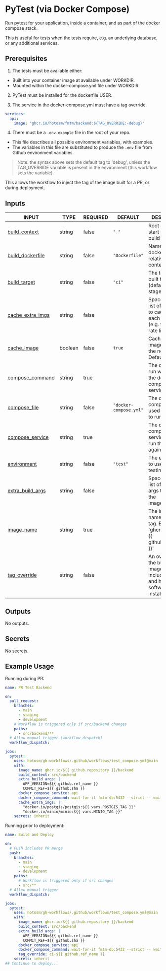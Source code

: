 # PyTest (via Docker Compose)

Run pytest for your application, inside a container,
and as part of the docker compose stack.

This is useful for tests when the tests require, e.g. an
underlying database, or any additional services.

## Prerequisites

1. The tests must be available either:

- Built into your container image at available under WORKDIR.
- Mounted within the docker-compose.yml file under WORKDIR.

2. PyTest must be installed for the dockerfile USER.

3. The service in the docker-compose.yml must have a tag override.

```yaml
services:
  api:
    image: "ghcr.io/hotosm/fmtm/backend:${TAG_OVERRIDE:-debug}"
```

4. There must be a `.env.example` file in the root of your repo.

- This file describes all possible environment variables,
  with examples.
- The variables in this file are substituted to produce the
  `.env` file from Github environment variables.

> Note: the syntax above sets the default tag to 'debug', unless the
> TAG_OVERRIDE variable is present in the environment
> (this workflow sets the variable).

This allows the workflow to inject the tag of the image built for
a PR, or during deployment.

## Inputs

<!-- AUTO-DOC-INPUT:START - Do not remove or modify this section -->

| INPUT                                                                            | TYPE    | REQUIRED | DEFAULT                | DESCRIPTION                                                                                      |
| -------------------------------------------------------------------------------- | ------- | -------- | ---------------------- | ------------------------------------------------------------------------------------------------ |
| <a name="input_build_context"></a>[build_context](#input_build_context)          | string  | false    | `"."`                  | Root directory to start the <br>build from.                                                      |
| <a name="input_build_dockerfile"></a>[build_dockerfile](#input_build_dockerfile) | string  | false    | `"Dockerfile"`         | Name of dockerfile, relative to <br>context dir.                                                 |
| <a name="input_build_target"></a>[build_target](#input_build_target)             | string  | false    | `"ci"`                 | The target to built to <br>(default to ci stage).                                                |
| <a name="input_cache_extra_imgs"></a>[cache_extra_imgs](#input_cache_extra_imgs) | string  | false    |                        | Space separated list of images <br>to cache on each run <br>(e.g. to avoid rate limiting).       |
| <a name="input_cache_image"></a>[cache_image](#input_cache_image)                | boolean | false    | `true`                 | Cache the built image, for <br>the next run. Default true.                                       |
| <a name="input_compose_command"></a>[compose_command](#input_compose_command)    | string  | true     |                        | The command to run within <br>the docker compose service.                                        |
| <a name="input_compose_file"></a>[compose_file](#input_compose_file)             | string  | false    | `"docker-compose.yml"` | The docker compose file used <br>to run the test.                                                |
| <a name="input_compose_service"></a>[compose_service](#input_compose_service)    | string  | true     |                        | The docker compose service to <br>run the test against.                                          |
| <a name="input_environment"></a>[environment](#input_environment)                | string  | false    | `"test"`               | The environment to use for <br>testing.                                                          |
| <a name="input_extra_build_args"></a>[extra_build_args](#input_extra_build_args) | string  | false    |                        | Space separated list of build <br>args to use for the <br>image.                                 |
| <a name="input_image_name"></a>[image_name](#input_image_name)                   | string  | true     |                        | The image root name, without <br>tag. E.g. 'ghcr.io/[dollar]{{ github.repository }}'             |
| <a name="input_tag_override"></a>[tag_override](#input_tag_override)             | string  | false    |                        | An override for the build <br>image tag. Must include tests <br>and have test software installed |

<!-- AUTO-DOC-INPUT:END -->

## Outputs

<!-- AUTO-DOC-OUTPUT:START - Do not remove or modify this section -->

No outputs.

<!-- AUTO-DOC-OUTPUT:END -->

## Secrets

<!-- AUTO-DOC-SECRETS:START - Do not remove or modify this section -->

No secrets.

<!-- AUTO-DOC-SECRETS:END -->

## Example Usage

Running during PR:

```yaml
name: PR Test Backend

on:
  pull_request:
    branches:
      - main
      - staging
      - development
    # Workflow is triggered only if src/backend changes
    paths:
      - src/backend/**
  # Allow manual trigger (workflow_dispatch)
  workflow_dispatch:

jobs:
  pytest:
    uses: hotosm/gh-workflows/.github/workflows/test_compose.yml@main
    with:
      image_name: ghcr.io/${{ github.repository }}/backend
      build_context: src/backend
      extra_build_args: |
        APP_VERSION=${{ github.ref_name }}
        COMMIT_REF=${{ github.sha }}
      docker_compose_service: api
      docker_compose_command: wait-for-it fmtm-db:5432 --strict -- wait-for-it central:8383 --strict --timeout=30 -- pytest
      cache_extra_imgs: |
        "docker.io/postgis/postgis:${{ vars.POSTGIS_TAG }}"
        "docker.io/minio/minio:${{ vars.MINIO_TAG }}"
    secrets: inherit
```

Running prior to deployment:

```yaml
name: Build and Deploy

on:
  # Push includes PR merge
  push:
    branches:
      - main
      - staging
      - development
    paths:
      # Workflow is triggered only if src changes
      - src/**
  # Allow manual trigger
  workflow_dispatch:

jobs:
  pytest:
    uses: hotosm/gh-workflows/.github/workflows/test_compose.yml@main
    with:
      image_name: ghcr.io/${{ github.repository }}/backend
      build_context: src/backend
      extra_build_args: |
        APP_VERSION=${{ github.ref_name }}
        COMMIT_REF=${{ github.sha }}
      docker_compose_service: api
      docker_compose_command: wait-for-it fmtm-db:5432 --strict -- wait-for-it central:8383 --strict --timeout=30 -- pytest
      tag_override: ci-${{ github.ref_name }}
    secrets: inherit
## Continue to deploy...
```
